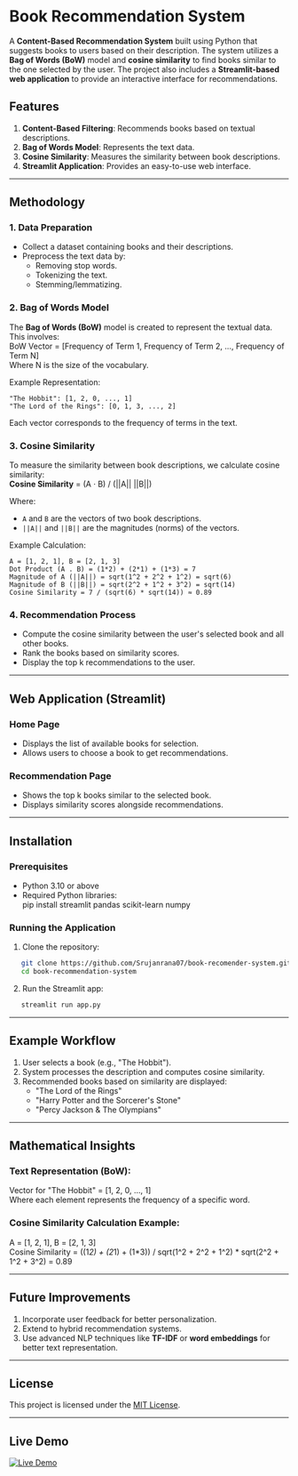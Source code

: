 # Book Recommendation System  
A **Content-Based Recommendation System** built using Python that suggests books to users based on their description. The system utilizes a **Bag of Words (BoW)** model and **cosine similarity** to find books similar to the one selected by the user. The project also includes a **Streamlit-based web application** to provide an interactive interface for recommendations.  

## Features  
1. **Content-Based Filtering**: Recommends books based on textual descriptions.  
2. **Bag of Words Model**: Represents the text data.  
3. **Cosine Similarity**: Measures the similarity between book descriptions.  
4. **Streamlit Application**: Provides an easy-to-use web interface.  

---

## Methodology  

### 1. Data Preparation  
- Collect a dataset containing books and their descriptions.  
- Preprocess the text data by:  
  - Removing stop words.  
  - Tokenizing the text.  
  - Stemming/lemmatizing.  

### 2. Bag of Words Model  
The **Bag of Words (BoW)** model is created to represent the textual data. This involves:  
BoW Vector = [Frequency of Term 1, Frequency of Term 2, ..., Frequency of Term N]  
Where N is the size of the vocabulary.  

Example Representation:  
```
"The Hobbit": [1, 2, 0, ..., 1]
"The Lord of the Rings": [0, 1, 3, ..., 2]
```  
Each vector corresponds to the frequency of terms in the text.

### 3. Cosine Similarity  
To measure the similarity between book descriptions, we calculate cosine similarity:  
**Cosine Similarity** = (A · B) / (||A|| ||B||)  

Where:  
- `A` and `B` are the vectors of two book descriptions.  
- `||A||` and `||B||` are the magnitudes (norms) of the vectors.  

Example Calculation:  
```
A = [1, 2, 1], B = [2, 1, 3]
Dot Product (A . B) = (1*2) + (2*1) + (1*3) = 7
Magnitude of A (||A||) = sqrt(1^2 + 2^2 + 1^2) = sqrt(6)
Magnitude of B (||B||) = sqrt(2^2 + 1^2 + 3^2) = sqrt(14)
Cosine Similarity = 7 / (sqrt(6) * sqrt(14)) ≈ 0.89
```
### 4. Recommendation Process  
- Compute the cosine similarity between the user's selected book and all other books.  
- Rank the books based on similarity scores.  
- Display the top k recommendations to the user.  

---

## Web Application (Streamlit)  

### Home Page  
- Displays the list of available books for selection.  
- Allows users to choose a book to get recommendations.  

### Recommendation Page  
- Shows the top k books similar to the selected book.  
- Displays similarity scores alongside recommendations.  

---

## Installation  

### Prerequisites  
- Python 3.10 or above  
- Required Python libraries:  
  pip install streamlit pandas scikit-learn numpy  

### Running the Application  
1. Clone the repository:
```bash 
   git clone https://github.com/Srujanrana07/book-recomender-system.git
   cd book-recommendation-system
```
2. Run the Streamlit app:
```bash 
   streamlit run app.py
```

---

## Example Workflow  

1. User selects a book (e.g., "The Hobbit").  
2. System processes the description and computes cosine similarity.  
3. Recommended books based on similarity are displayed:  
   - "The Lord of the Rings"  
   - "Harry Potter and the Sorcerer's Stone"  
   - "Percy Jackson & The Olympians"  

---

## Mathematical Insights  

### Text Representation (BoW):  
Vector for "The Hobbit" = [1, 2, 0, ..., 1]  
Where each element represents the frequency of a specific word.

### Cosine Similarity Calculation Example:  
A = [1, 2, 1], B = [2, 1, 3]  
Cosine Similarity = ((1*2) + (2*1) + (1*3)) / sqrt(1^2 + 2^2 + 1^2) * sqrt(2^2 + 1^2 + 3^2) = 0.89  

---

## Future Improvements  
1. Incorporate user feedback for better personalization.  
2. Extend to hybrid recommendation systems.  
3. Use advanced NLP techniques like **TF-IDF** or **word embeddings** for better text representation.  

---

## License  
This project is licensed under the [MIT License](https://github.com/Srujanrana07/book-recomender-system/blob/main/LICENSE).  

---
## Live Demo
[![Live Demo](https://img.shields.io/badge/Live%20Demo-Click%20Here-brightgreen)](https://books-by-srujan0.streamlit.app/)

